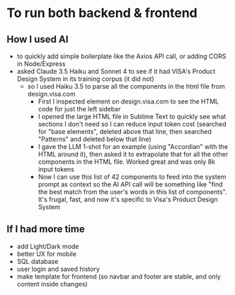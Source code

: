 # To run both backend & frontend



## How I used AI
- to quickly add simple boilerplate like the Axios API call, or adding CORS in Node/Express
- asked Claude 3.5 Haiku and Sonnet 4 to see if it had VISA's Product Design System in its training corpus (it did not)
  - so I used Haiku 3.5 to parse all the components in the html file from design.visa.com
    - First I inspected element on design.visa.com to see the HTML code for just the left sidebar
    - I opened the large HTML file in Sublime Text to quickly see what sections I don't need so I can reduce input token cost (searched for "base elements", deleted above that line, then searched "Patterns" and deleted below that line)
    - I gave the LLM 1-shot for an example (using "Accordian" with the HTML around it), then asked it to extrapolate that for all the other components in the HTML file. Worked great and was only 8k input tokens
    - Now I can use this list of 42 components to feed into the system prompt as context so the AI API call will be something like "find the best match from the user's words in this list of components". It's frugal, fast, and now it's specific to Visa's Product Design System


## If I had more time
- add Light/Dark mode
- better UX for mobile
- SQL database
- user login and saved history
- make template for frontend (so navbar and footer are stable, and only content inside changes)
